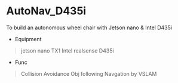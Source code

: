 # AutoNav_D435i 
To build an autonomous wheel chair with Jetson nano &amp; Intel D435i 


- Equipment
> jetson nano TX1 
  Intel realsense D435i

- Func

> Collision Avoidance 
  Obj following 
  Navgation by VSLAM
